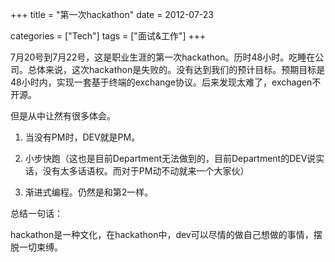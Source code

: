 +++
title = "第一次hackathon"
date = 2012-07-23

categories = ["Tech"]
tags = ["面试&工作"]
+++

7月20号到7月22号，这是职业生涯的第一次hackathon。历时48小时。吃睡在公司。总体来说，这次hackathon是失败的。没有达到我们的预计目标。预期目标是48小时内，实现一套基于终端的exchange协议。后来发现太难了，exchagen不开源。


但是从中让然有很多体会。

1. 当没有PM时，DEV就是PM。

2. 小步快跑（这也是目前Department无法做到的，目前Department的DEV说实话，没有太多话语权。而对于PM动不动就来一个大家伙）

3. 渐进式编程。仍然是和第2一样。

总结一句话：

hackathon是一种文化，在hackathon中，dev可以尽情的做自己想做的事情，摆脱一切束缚。

